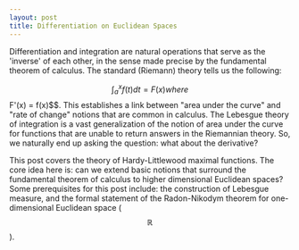 ```yaml
---
layout: post
title: Differentiation on Euclidean Spaces 
---
```


Differentiation and integration are natural operations that serve as the 'inverse' of each other, in the sense made precise by the fundamental theorem of calculus. The standard (Riemann) theory tells us the following: 

$$\begin{equation}
\int_{a}^{x} f(t) dt = F(x)
\end{equation}
where $$F'(x) = f(x)$$. This establishes a link between "area under the curve" and "rate of change" notions that are common in calculus. The Lebesgue theory of integration is a vast generalization of the notion of area under the curve for functions that are unable to return answers in the Riemannian theory. So, we naturally end up asking the question: what about the derivative? 

This post covers the theory of Hardy-Littlewood maximal functions. The core idea here is: can we extend basic notions that surround the fundamental theorem of calculus to higher dimensional Euclidean spaces? Some prerequisites for this post include: the construction of Lebesgue measure, and the formal statement of the Radon-Nikodym theorem for one-dimensional Euclidean space ($$\mathbb{R}$$).
